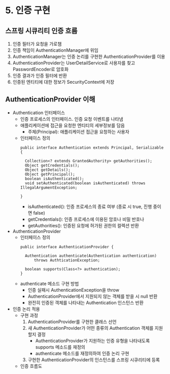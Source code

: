# 5. 인증 구현
 ## 스프링 시큐리티 인증 흐름
   1) 인증 필터가 요청을 가로챔
   2) 인증 책임이 AuthenticationManager에 위임
   3) AuthenticationManager는 인증 논리를 구현한 AuthenticationProvider를 이용
   4) AuthenticationProvider는 UserDetailService로 사용자를 찾고 PasswordEncoder로 암호화
   5) 인증 결과가 인증 필터에 반환
   6) 인증된 엔티티에 대한 정보가 SecurityContext에 저장 
 ## AuthenticationProvider 이해
  * Authentication 인터페이스
    * 인증 프로세스의 인터페이스. 인증 요청 이벤트를 나타냄
    * 애플리케이션에 접근을 요청한 엔티티의 세부정보를 담음
      * 주체(Principal): 애플리케이션 접근을 요청하는 사용자
    * 인터페이스 정의
      ```
      public interface Authentication extends Principal, Serializable {

        Collection<? extends GrantedAuthority> getAuthorities();
        Object getCredentials();
        Object getDetails();
        Object getPrincipal();
        boolean isAuthenticated();
        void setAuthenticated(boolean isAuthenticated) throws IllegalArgumentException;

      }
      ```
      * isAuthenticated(): 인증 프로세스의 종료 여부 (종료 시 true, 진행 중이면 false)
      * getCredentials(): 인증 프로세스에 이용된 암호나 비밀 반호나
      * getAuthorities(): 인증된 요청에 허가된 권한의 컬렉션 반환
  * AuthenticationProvider
    * 인터페이스 정의
      ```
      public interface AuthenticationProvider {
      
        Authentication authenticate(Authentication authentication)
            throws AuthticationException;
      
        boolean supports(Class<?> authentication);
      }
      ```
    * authenticate 메소드 구현 방법
      * 인증 실패시 AuthenticationException을 throw
      * AuthenticationProvider에서 지원되지 않는 객체를 받을 시 null 반환
      * 완전히 인증된 객체를 나타내는 Authentication 인스턴스 반환
  * 인증 논리 적용
    * 구현 과정
      1) AuthenticationProvider를 구현한 클래스 선언
      2) 새 AuthenticationProvider가 어떤 종류의 Authentication 객체를 지원할지 결정
         * AuthenticationProvider가 지원하는 인증 유형을 나타내도록 supports 메소드를 재정의
         * authenticate 메소드를 재정의하여 인증 논리 구현
      3) 구현한 AuthenticationProvider의 인스턴스를 스프링 시큐리티에 등록
    * 인증 흐름도